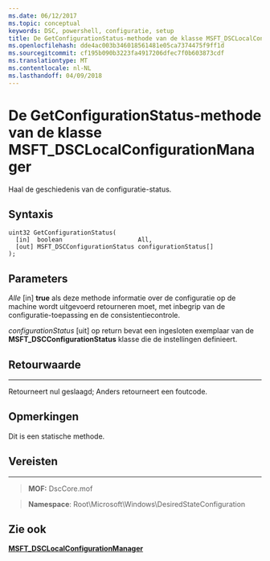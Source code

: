 ```yaml
---
ms.date: 06/12/2017
ms.topic: conceptual
keywords: DSC, powershell, configuratie, setup
title: De GetConfigurationStatus-methode van de klasse MSFT_DSCLocalConfigurationManager
ms.openlocfilehash: dde4ac003b346018561481e05ca7374475f9ff1d
ms.sourcegitcommit: cf195b090b3223fa4917206dfec7f0b603873cdf
ms.translationtype: MT
ms.contentlocale: nl-NL
ms.lasthandoff: 04/09/2018
---
```

# <a name="getconfigurationstatus-method-of-the-msftdsclocalconfigurationmanager-class"></a>De GetConfigurationStatus-methode van de klasse MSFT_DSCLocalConfigurationManager

Haal de geschiedenis van de configuratie-status.

<a name="syntax"></a>Syntaxis
------

```mof
uint32 GetConfigurationStatus(
  [in]  boolean                     All,
  [out] MSFT_DSCConfigurationStatus configurationStatus[]
);
```

<a name="parameters"></a>Parameters
----------

*Alle* \[in\] **true** als deze methode informatie over de configuratie op de machine wordt uitgevoerd retourneren moet, met inbegrip van de configuratie-toepassing en de consistentiecontrole.

*configurationStatus* \[uit\] op return bevat een ingesloten exemplaar van de **MSFT_DSCConfigurationStatus** klasse die de instellingen definieert.

## <a name="return-value"></a>Retourwaarde
------------

Retourneert nul geslaagd; Anders retourneert een foutcode.

## <a name="remarks"></a>Opmerkingen

Dit is een statische methode.

## <a name="requirements"></a>Vereisten
------------
>**MOF:** DscCore.mof

>**Namespace**: Root\Microsoft\Windows\DesiredStateConfiguration


## <a name="see-also"></a>Zie ook


[**MSFT_DSCLocalConfigurationManager**](msft-dsclocalconfigurationmanager.md)